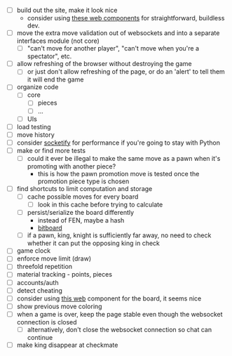 - [ ] build out the site, make it look nice
  - consider using [these web components][3] for straightforward, buildless dev.
- [ ] move the extra move validation out of websockets and into a separate interfaces module (not core)
  - [ ] "can't move for another player", "can't move when you're a spectator", etc.
- [ ] allow refreshing of the browser without destroying the game
  - [ ] or just don't allow refreshing of the page, or do an 'alert' to tell them it will end the game
- [ ] organize code
  - [ ] core
      - [ ] pieces
      - [ ] ...
  - [ ] UIs
- [ ] load testing
- [ ] move history
- [ ] consider [socketify][1] for performance if you're going to stay with Python
- [ ] make or find more tests
    - [ ] could it ever be illegal to make the same move as a pawn when it's promoting with another piece?
        - this is how the pawn promotion move is tested once the promotion piece type is chosen
- [ ] find shortcuts to limit computation and storage
  - [ ] cache possible moves for every board
    - [ ] look in this cache before trying to calculate
  - [ ] persist/serialize the board differently
    - instead of FEN, maybe a hash
    - [bitboard](https://blog.devgenius.io/improve-as-a-software-engineer-by-writing-a-chess-engine-c360109371aa)
  - [ ] if a pawn, king, knight is sufficiently far away, no need to check whether it can put the opposing king in check
- [ ] game clock
- [ ] enforce move limit (draw)
- [ ] threefold repetition
- [ ] material tracking - points, pieces
- [ ] accounts/auth
- [ ] detect cheating
- [ ] consider using [this web][2] component for the board, it seems nice
- [ ] show previous move coloring
- [ ] when a game is over, keep the page stable even though the websocket connection is closed
  - [ ] alternatively, don't close the websocket connection so chat can continue
- [ ] make king disappear at checkmate

[1]: https://docs.socketify.dev/websockets-backpressure.html
[2]: https://github.com/shaack/cm-chessboard
[3]: https://shoelace.style/
